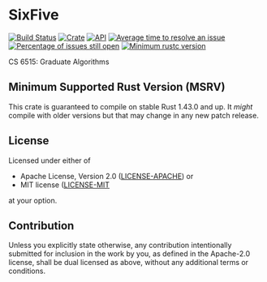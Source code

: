# SixFive

[![Build Status](https://travis-ci.com/scrivenshafts/sixfive.svg?branch=master)](https://travis-ci.com/scrivenshafts/sixfive)
[![Crate](https://img.shields.io/crates/v/sixfive.svg)](https://crates.io/crates/sixfive)
[![API](https://docs.rs/sixfive/badge.svg)](https://docs.rs/sixfive)
[![Average time to resolve an issue](http://isitmaintained.com/badge/resolution/scrivenshafts/sixfive.svg)](http://isitmaintained.com/project/scrivenshafts/sixfive)
[![Percentage of issues still open](http://isitmaintained.com/badge/open/scrivenshafts/sixfive.svg)](http://isitmaintained.com/project/scrivenshafts/sixfive)
[![Minimum rustc version](https://img.shields.io/badge/rustc-1.43.0+-lightgray.svg)](https://github.com/scrivenshafts/sixfive#minimum-supported-rust-version-msrv)

CS 6515: Graduate Algorithms

## Minimum Supported Rust Version (MSRV)

This crate is guaranteed to compile on stable Rust 1.43.0 and up. It *might*
compile with older versions but that may change in any new patch release.

## License

Licensed under either of

- Apache License, Version 2.0 ([LICENSE-APACHE](/LICENSE-APACHE)) or
- MIT license ([LICENSE-MIT](/LICENSE-MIT)

at your option.

## Contribution

Unless you explicitly state otherwise, any contribution intentionally submitted
for inclusion in the work by you, as defined in the Apache-2.0 license, shall be
dual licensed as above, without any additional terms or conditions.

